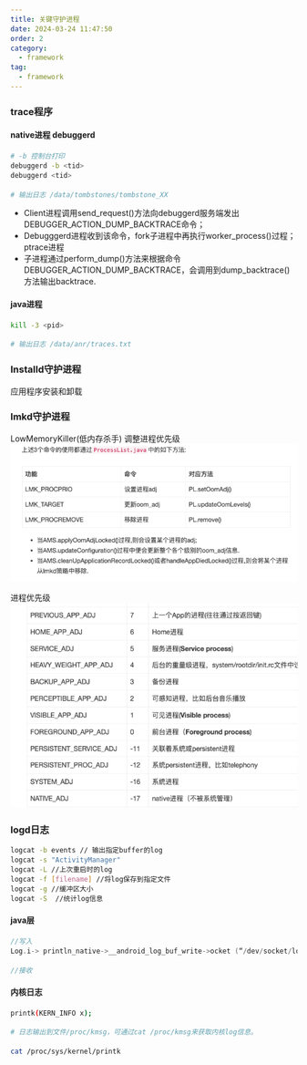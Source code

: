 ```yaml
---
title: 关键守护进程
date: 2024-03-24 11:47:50
order: 2
category:
  - framework
tag:
  - framework
---
```


### trace程序

#### native进程 debuggerd

```bash
# -b 控制台打印
debuggerd -b <tid> 
debuggerd <tid>

# 输出日志 /data/tombstones/tombstone_XX

```

* Client进程调用send_request()方法向debuggerd服务端发出DEBUGGER_ACTION_DUMP_BACKTRACE命令；
* Debugggerd进程收到该命令，fork子进程中再执行worker_process()过程；ptrace进程
* 子进程通过perform_dump()方法来根据命令DEBUGGER_ACTION_DUMP_BACKTRACE，会调用到dump_backtrace()方法输出backtrace.

#### java进程

```bash
kill -3 <pid>

# 输出日志 /data/anr/traces.txt
```


### Installd守护进程
应用程序安装和卸载


### lmkd守护进程
LowMemoryKiller(低内存杀手)
调整进程优先级
![adj说明](images/lmkd-adj.png)


进程优先级
![adj优先级列表](images/lmkd-adj-list.png)


### logd日志

```bash
logcat -b events // 输出指定buffer的log
logcat -s "ActivityManager"
logcat -L //上次重启时的log
logcat -f [filename] //将log保存到指定文件
logcat -g //缓冲区大小
logcat -S  //统计log信息
```

#### java层
```c++
//写入
Log.i-> println_native->__android_log_buf_write->ocket (“/dev/socket/logdw”)

//接收

```

#### 内核日志

```bash
printk(KERN_INFO x);

# 日志输出到文件/proc/kmsg，可通过cat /proc/kmsg来获取内核log信息。

cat /proc/sys/kernel/printk
```

